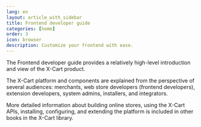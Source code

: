 ```yaml
---
lang: en
layout: article_with_sidebar
title: Frontend developer guide
categories: [home]
order: 3
icon: browser
description: Customize your frontend with ease.
---
```


The Frontend developer guide provides a relatively high-level introduction and view of the X-Cart  product.

The X-Cart  platform and components are explained from the perspective of several audiences: merchants, web store developers (frontend developers), extension developers, system admins, installers, and integrators.

More detailed information about building online stores, using the X-Cart  APIs, installing, configuring, and extending the platform is included in other books in the X-Cart  library.